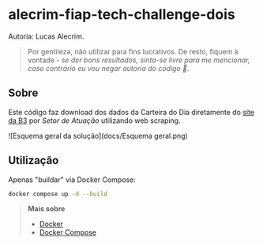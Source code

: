 # alecrim-fiap-tech-challenge-dois

Autoria: Lucas Alecrim.

> Por gentileza, não utilizar para fins lucrativos. De resto, fiquem à vontade - *se der bons resultados, sinta-se livre para me mencionar, caso contrário eu vou negar autoria do código 🤣*.

## Sobre

Este código faz download dos dados da Carteira do Dia diretamente do [site da B3](https://sistemaswebb3-listados.b3.com.br/indexPage/day/ibov?language=pt-br) por *Setor de Atuação* utilizando web scraping.

![Esquema geral da solução](docs/Esquema geral.png)

## Utilização

Apenas "buildar" via Docker Compose:

```sh
docker compose up -d --build
```

> **Mais sobre**
> - [Docker](https://docs.docker.com/get-started/docker-overview/)
> - [Docker Compose](https://docs.docker.com/compose/)
